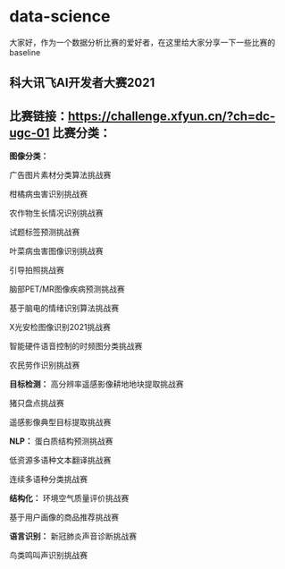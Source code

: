 # data-science

大家好，作为一个数据分析比赛的爱好者，在这里给大家分享一下一些比赛的baseline

## 科大讯飞AI开发者大赛2021
比赛链接：https://challenge.xfyun.cn/?ch=dc-ugc-01
比赛分类：
-- 
**图像分类：**

广告图片素材分类算法挑战赛

柑橘病虫害识别挑战赛

农作物生长情况识别挑战赛

试题标签预测挑战赛

叶菜病虫害图像识别挑战赛

引导拍照挑战赛

脑部PET/MR图像疾病预测挑战赛

基于脑电的情绪识别算法挑战赛

X光安检图像识别2021挑战赛

智能硬件语音控制的时频图分类挑战赛

农民劳作识别挑战赛


**目标检测：**
高分辨率遥感影像耕地地块提取挑战赛

猪只盘点挑战赛

遥感影像典型目标提取挑战赛


**NLP：**
蛋白质结构预测挑战赛

低资源多语种文本翻译挑战赛

连续多语种分类挑战赛


**结构化：**
环境空气质量评价挑战赛

基于用户画像的商品推荐挑战赛


**语言识别：**
新冠肺炎声音诊断挑战赛

鸟类鸣叫声识别挑战赛











